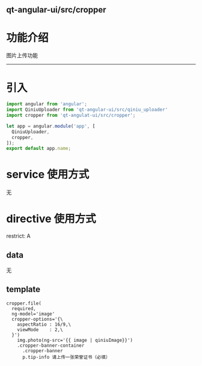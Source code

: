 qt-angular-ui/src/cropper
---

# 功能介绍
图片上传功能

---

# 引入

```javascript
import angular from 'angular';
import QiniuUploader from 'qt-angular-ui/src/qiniu_uploader'
import cropper from 'qt-angulat-ui/src/cropper';

let app = angular.module('app', [
  QiniuUploader,
  cropper,
]);
export default app.name;
```

# service 使用方式
无

# directive 使用方式
restrict: A

## data
无

## template

```pug
cropper.file(
  required,
  ng-model='image'
  cropper-options='{\
    aspectRatio : 16/9,\
    viewMode    : 2,\
  }')
    img.photo(ng-src='{{ image | qiniuImage}}')
    .cropper-banner-container
      .cropper-banner
      p.tip-info 请上传一张荣誉证书（必填）

```
